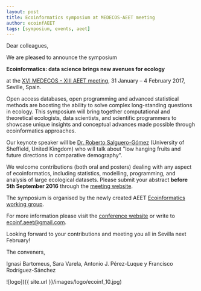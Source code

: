 ```yaml
---
layout: post
title: Ecoinformatics symposium at MEDECOS-AEET meeting	
author: ecoinfAEET 
tags: [symposium, events, aeet]
---
```



Dear colleagues,
 
We are pleased to announce the symposium

**Ecoinformatics: data science brings new avenues for ecology**

at the [XVI MEDECOS - XIII AEET meeting](http://www.medecos-aeet-meeting2017.es/Home_312_p.htm), 31 January – 4 February 2017, Seville, Spain.

Open access databases, open programming and advanced statistical methods are boosting the ability to solve complex long-standing questions in ecology. This symposium will bring together computational and theoretical ecologists, data scientists, and scientific programmers to showcase unique insights and conceptual advances made possible through ecoinformatics approaches.

Our keynote speaker will be [Dr. Roberto Salguero-Gómez](https://sites.google.com/site/robresearchsite/) (University of Sheffield, United Kingdom) who will talk about "low hanging fruits and future directions in comparative demography".

We welcome contributions (both oral and posters) dealing with any aspect of ecoinformatics, including statistics, modelling, programming, and analysis of large ecological datasets. Please submit your abstract **before 5th September 2016** through the [meeting website](http://www.medecos-aeet-meeting2017.es/Call_for_Abstracts_330_p.htm).

The symposium is organised by the newly created AEET [Ecoinformatics working group](http://ecoinfaeet.github.io/).

For more information please visit the [conference website](http://www.medecos-aeet-meeting2017.es/Default.aspx) or write to ecoinf.aeet@gmail.com.

Looking forward to your contributions and meeting you all in Sevilla next February!

The conveners,

Ignasi Bartomeus, Sara Varela, Antonio J. Pérez-Luque y Francisco Rodríguez-Sánchez


![logo]({{ site.url }}/images/logo/ecoinf_10.jpg)










